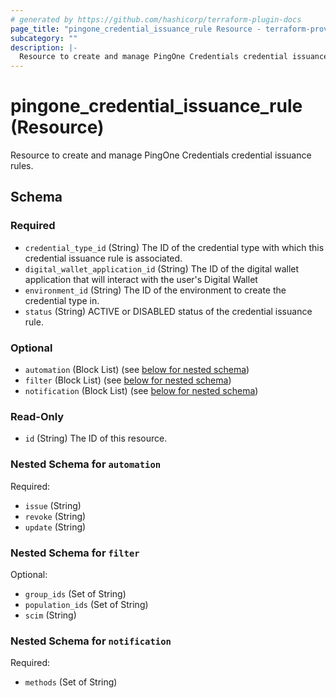 ```yaml
---
# generated by https://github.com/hashicorp/terraform-plugin-docs
page_title: "pingone_credential_issuance_rule Resource - terraform-provider-pingone"
subcategory: ""
description: |-
  Resource to create and manage PingOne Credentials credential issuance rules.
---
```


# pingone_credential_issuance_rule (Resource)

Resource to create and manage PingOne Credentials credential issuance rules.



<!-- schema generated by tfplugindocs -->
## Schema

### Required

- `credential_type_id` (String) The ID of the credential type with which this credential issuance rule is associated.
- `digital_wallet_application_id` (String) The ID of the digital wallet application that will interact with the user's Digital Wallet
- `environment_id` (String) The ID of the environment to create the credential type in.
- `status` (String) ACTIVE or DISABLED status of the credential issuance rule.

### Optional

- `automation` (Block List) (see [below for nested schema](#nestedblock--automation))
- `filter` (Block List) (see [below for nested schema](#nestedblock--filter))
- `notification` (Block List) (see [below for nested schema](#nestedblock--notification))

### Read-Only

- `id` (String) The ID of this resource.

<a id="nestedblock--automation"></a>
### Nested Schema for `automation`

Required:

- `issue` (String)
- `revoke` (String)
- `update` (String)


<a id="nestedblock--filter"></a>
### Nested Schema for `filter`

Optional:

- `group_ids` (Set of String)
- `population_ids` (Set of String)
- `scim` (String)


<a id="nestedblock--notification"></a>
### Nested Schema for `notification`

Required:

- `methods` (Set of String)


